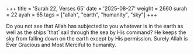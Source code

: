 +++
title = 'Surah 22, Verses 65'
date = '2025-08-27'
weight = 2660
surah = 22
ayah = 65
tags = ["allah", "earth", "humanity", "sky"]
+++

Do you not see that Allah has subjected to you whatever is in the earth as well as the ships ˹that˺ sail through the sea by His command? He keeps the sky from falling down on the earth except by His permission. Surely Allah is Ever Gracious and Most Merciful to humanity.